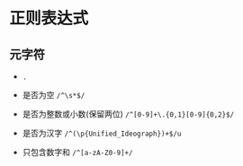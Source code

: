 # 正则表达式
## 元字符
- `.`



- 是否为空 `/^\s*$/`
- 是否为整数或小数(保留两位) `/^[0-9]+\.{0,1}[0-9]{0,2}$/`
- 是否为汉字 `/^(\p{Unified_Ideograph})+$/u`
- 只包含数字和 `/^[a-zA-Z0-9]+/`